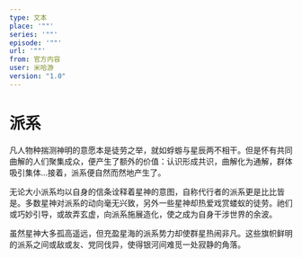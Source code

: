 ```yaml
---
type: 文本
place: '""'
series: '""'
episode: '""'
url: '""'
from: 官方内容
user: 米哈游
version: "1.0"
---
```


# 派系
凡人物种揣测神明的意愿本是徒劳之举，就如蜉蝣与星辰两不相干。但是怀有共同曲解的人们聚集成众，便产生了额外的价值：认识形成共识，曲解化为通解，群体吸引集体…接着，派系便自然而然地产生了。

无论大小派系均以自身的信条诠释着星神的意图，自称代行者的派系更是比比皆是。多数星神对派系的动向毫无兴致，另外一些星神却热爱戏赏蝼蚁的徒劳。祂们或巧妙引导，或故弄玄虚，向派系施展造化，使之成为自身干涉世界的余波。

虽然星神大多孤高遥远，但充盈星海的派系势力却使群星热闹非凡。这些旗帜鲜明的派系之间或敌或友、党同伐异，使得银河间难觅一处寂静的角落。